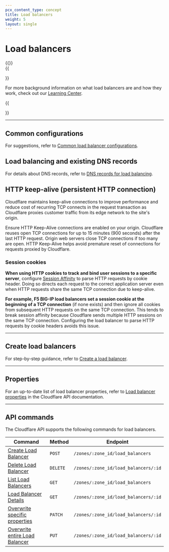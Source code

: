 ```yaml
---
pcx_content_type: concept
title: Load balancers
weight: 5
layout: single
---
```


# Load balancers

{{<render file="_load-balancer-definition.md">}}
<br/>
{{<Aside type="note">}}

For more background information on what load balancers are and how they work, check out our [Learning Center](https://www.cloudflare.com/learning/performance/what-is-load-balancing/).

{{</Aside>}}

---

## Common configurations

For suggestions, refer to [Common load balancer configurations](/load-balancing/reference/common-configurations/).

## Load balancing and existing DNS records

For details about DNS records, refer to [DNS records for load balancing](/load-balancing/reference/dns-records/).

## HTTP keep-alive (persistent HTTP connection)

Cloudflare maintains keep-alive connections to improve performance and reduce cost of recurring TCP connects in the request transaction as Cloudflare proxies customer traffic from its edge network to the site's origin.

Ensure HTTP Keep-Alive connections are enabled on your origin. Cloudflare reuses open TCP connections for up to 15 minutes (900 seconds) after the last HTTP request. Origin web servers close TCP connections if too many are open. HTTP Keep-Alive helps avoid premature reset of connections for requests proxied by Cloudflare.

### Session cookies

**When using HTTP cookies to track and bind user sessions to a specific server**, configure [Session Affinity](/load-balancing/understand-basics/session-affinity/) to parse HTTP requests by cookie header. Doing so directs each request to the correct application server even when HTTP requests share the same TCP connection due to keep-alive.

**For example, F5 BIG-IP load balancers set a session cookie at the beginning of a TCP connection** (if none exists) and then ignore all cookies from subsequent HTTP requests on the same TCP connection. This tends to break session affinity because Cloudflare sends multiple HTTP sessions on the same TCP connection. Configuring the load balancer to parse HTTP requests by cookie headers avoids this issue.

---

## Create load balancers

For step-by-step guidance, refer to [Create a load balancer](/load-balancing/load-balancers/create-load-balancer/).

---

## Properties

For an up-to-date list of load balancer properties, refer to [Load balancer properties](/api/operations/load-balancers-load-balancer-details) in the Cloudflare API documentation.

---

## API commands

The Cloudflare API supports the following commands for load balancers.

| Command | Method | Endpoint |
| --- | --- | --- |
| [Create Load Balancer](/api/operations/load-balancers-create-load-balancer) | `POST` | `/zones/:zone_id/load_balancers` |
| [Delete Load Balancer](/api/operations/load-balancers-delete-load-balancer) | `DELETE` | `/zones/:zone_id/load_balancers/:id` |
| [List Load Balancers](/api/operations/load-balancers-list-load-balancers) | `GET` | `/zones/:zone_id/load_balancers`
| [Load Balancer Details](/api/operations/load-balancers-load-balancer-details) | `GET` | `/zones/:zone_id/load_balancers/:id` |
| [Overwrite specific properties](/api/operations/load-balancers-patch-load-balancer) | `PATCH` | `/zones/:zone_id/load_balancers/:id`
| [Overwrite entire Load Balancer](/api/operations/load-balancers-update-load-balancer) | `PUT` | `/zones/:zone_id/load_balancers/:id`
